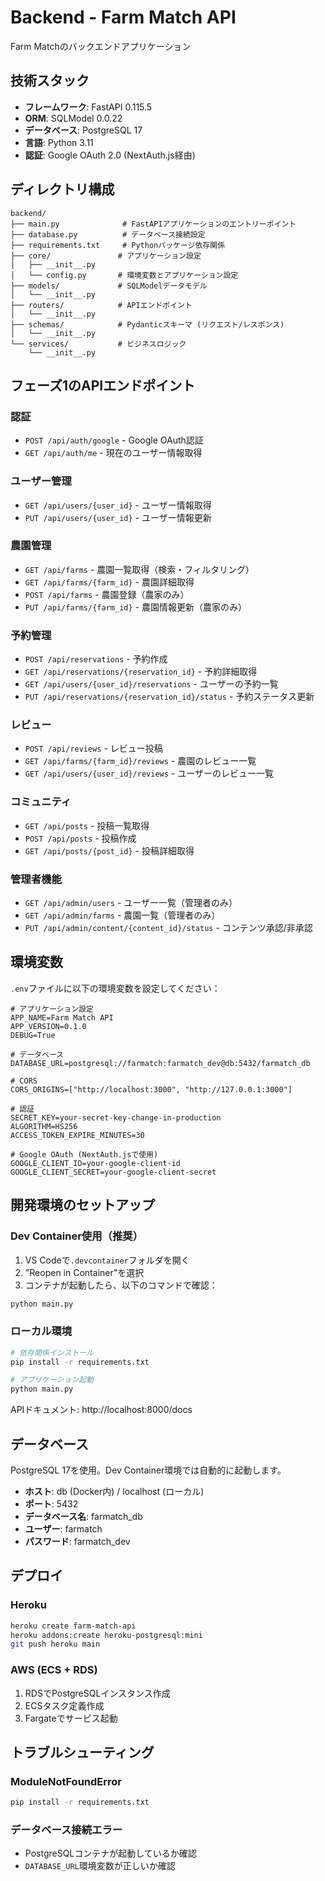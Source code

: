 # Backend - Farm Match API

Farm Matchのバックエンドアプリケーション

## 技術スタック

- **フレームワーク**: FastAPI 0.115.5
- **ORM**: SQLModel 0.0.22
- **データベース**: PostgreSQL 17
- **言語**: Python 3.11
- **認証**: Google OAuth 2.0 (NextAuth.js経由)

## ディレクトリ構成

```
backend/
├── main.py              # FastAPIアプリケーションのエントリーポイント
├── database.py          # データベース接続設定
├── requirements.txt     # Pythonパッケージ依存関係
├── core/               # アプリケーション設定
│   ├── __init__.py
│   └── config.py       # 環境変数とアプリケーション設定
├── models/             # SQLModelデータモデル
│   └── __init__.py
├── routers/            # APIエンドポイント
│   └── __init__.py
├── schemas/            # Pydanticスキーマ (リクエスト/レスポンス)
│   └── __init__.py
└── services/           # ビジネスロジック
    └── __init__.py
```

## フェーズ1のAPIエンドポイント

### 認証
- `POST /api/auth/google` - Google OAuth認証
- `GET /api/auth/me` - 現在のユーザー情報取得

### ユーザー管理
- `GET /api/users/{user_id}` - ユーザー情報取得
- `PUT /api/users/{user_id}` - ユーザー情報更新

### 農園管理
- `GET /api/farms` - 農園一覧取得（検索・フィルタリング）
- `GET /api/farms/{farm_id}` - 農園詳細取得
- `POST /api/farms` - 農園登録（農家のみ）
- `PUT /api/farms/{farm_id}` - 農園情報更新（農家のみ）

### 予約管理
- `POST /api/reservations` - 予約作成
- `GET /api/reservations/{reservation_id}` - 予約詳細取得
- `GET /api/users/{user_id}/reservations` - ユーザーの予約一覧
- `PUT /api/reservations/{reservation_id}/status` - 予約ステータス更新

### レビュー
- `POST /api/reviews` - レビュー投稿
- `GET /api/farms/{farm_id}/reviews` - 農園のレビュー一覧
- `GET /api/users/{user_id}/reviews` - ユーザーのレビュー一覧

### コミュニティ
- `GET /api/posts` - 投稿一覧取得
- `POST /api/posts` - 投稿作成
- `GET /api/posts/{post_id}` - 投稿詳細取得

### 管理者機能
- `GET /api/admin/users` - ユーザー一覧（管理者のみ）
- `GET /api/admin/farms` - 農園一覧（管理者のみ）
- `PUT /api/admin/content/{content_id}/status` - コンテンツ承認/非承認

## 環境変数

`.env`ファイルに以下の環境変数を設定してください：

```env
# アプリケーション設定
APP_NAME=Farm Match API
APP_VERSION=0.1.0
DEBUG=True

# データベース
DATABASE_URL=postgresql://farmatch:farmatch_dev@db:5432/farmatch_db

# CORS
CORS_ORIGINS=["http://localhost:3000", "http://127.0.0.1:3000"]

# 認証
SECRET_KEY=your-secret-key-change-in-production
ALGORITHM=HS256
ACCESS_TOKEN_EXPIRE_MINUTES=30

# Google OAuth (NextAuth.jsで使用)
GOOGLE_CLIENT_ID=your-google-client-id
GOOGLE_CLIENT_SECRET=your-google-client-secret
```

## 開発環境のセットアップ

### Dev Container使用（推奨）

1. VS Codeで`.devcontainer`フォルダを開く
2. "Reopen in Container"を選択
3. コンテナが起動したら、以下のコマンドで確認：

```bash
python main.py
```

### ローカル環境

```bash
# 依存関係インストール
pip install -r requirements.txt

# アプリケーション起動
python main.py
```

APIドキュメント: http://localhost:8000/docs

## データベース

PostgreSQL 17を使用。Dev Container環境では自動的に起動します。

- **ホスト**: db (Docker内) / localhost (ローカル)
- **ポート**: 5432
- **データベース名**: farmatch_db
- **ユーザー**: farmatch
- **パスワード**: farmatch_dev

## デプロイ

### Heroku
```bash
heroku create farm-match-api
heroku addons:create heroku-postgresql:mini
git push heroku main
```

### AWS (ECS + RDS)
1. RDSでPostgreSQLインスタンス作成
2. ECSタスク定義作成
3. Fargateでサービス起動

## トラブルシューティング

### ModuleNotFoundError
```bash
pip install -r requirements.txt
```

### データベース接続エラー
- PostgreSQLコンテナが起動しているか確認
- `DATABASE_URL`環境変数が正しいか確認
